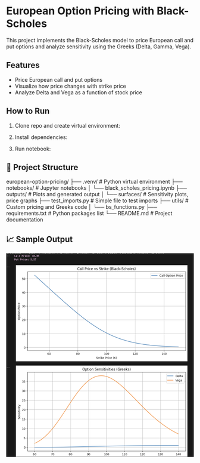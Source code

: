 # European Option Pricing with Black-Scholes

This project implements the Black-Scholes model to price European call and put options and analyze sensitivity using the Greeks (Delta, Gamma, Vega).

## Features
- Price European call and put options
- Visualize how price changes with strike price
- Analyze Delta and Vega as a function of stock price

## How to Run

1. Clone repo and create virtual environment:

2. Install dependencies:

3. Run notebook:

## 📁 Project Structure
european-option-pricing/
├── .venv/                     # Python virtual environment
├── notebooks/                 # Jupyter notebooks
│   └── black_scholes_pricing.ipynb
├── outputs/                   # Plots and generated output
│   └── surfaces/              # Sensitivity plots, price graphs
├── test_imports.py           # Simple file to test imports
├── utils/                    # Custom pricing and Greeks code
│   └── bs_functions.py
├── requirements.txt          # Python packages list
└── README.md                 # Project documentation

## 📈 Sample Output

![Option Greeks Plot](outputs/surfaces.png)
